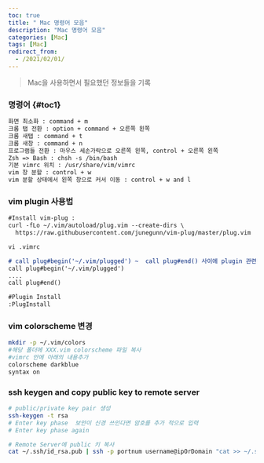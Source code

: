 ```yaml
---
toc: true
title: " Mac 명령어 모음"
description: "Mac 명령어 모음"
categories: [Mac]
tags: [Mac]
redirect_from:
  - /2021/02/01/
---
```


> Mac을 사용하면서 필요했던 정보들을 기록

### 명령어 {#toc1}

```md
화면 최소화 : command + m
크롬 탭 전환 : option + command + 오른쪽 왼쪽
크롬 새탭 : command + t
크롬 새창 : command + n
프로그램들 전환 : 마우스 세손가락으로 오른쪽 왼쪽, control + 오른쪽 왼쪽
Zsh => Bash : chsh -s /bin/bash
기본 vimrc 위치 : /usr/share/vim/vimrc
vim 창 분할 : control + w 
vim 분할 상태에서 왼쪽 창으로 커서 이동 : control + w and l
```

### vim plugin 사용법

```md
#Install vim-plug : 
curl -fLo ~/.vim/autoload/plug.vim --create-dirs \
  https://raw.githubusercontent.com/junegunn/vim-plug/master/plug.vim

vi .vimrc

# call plug#begin('~/.vim/plugged') ~  call plug#end() 사이에 plugin 관련 설정 기입
call plug#begin('~/.vim/plugged')
....
call plug#end()

#Plugin Install
:PlugInstall 
```

### vim colorscheme 변경

```bash
mkdir -p ~/.vim/colors
#해당 폴더에 XXX.vim colorscheme 파일 복사
#vimrc 안에 아래의 내용추가
colorscheme darkblue
syntax on
```

### ssh keygen and copy public key to remote server

```bash
# public/private key pair 생성
ssh-keygen -t rsa
# Enter key phase  보안이 신경 쓰인다면 암호를 추가 적으로 입력
# Enter key phase again

# Remote Server에 public 키 복사
cat ~/.ssh/id_rsa.pub | ssh -p portnum username@ipOrDomain "cat >> ~/.ssh/authorized_keys"
```
